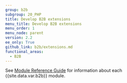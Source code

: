 ```yaml
---
group: b2b
subgroup: 20_PHP
title: Develop B2B extensions
menu_title: Develop B2B extensions
menu_order: 1
menu_node: parent
version: 2.2
ee_only: True
github_link: b2b/extensions.md
functional_areas:
  - B2B
---
```


See [Module Reference Guide]({{page.baseurl}}/mrg/intro.html) for information about each {{site.data.var.b2b}} module.
